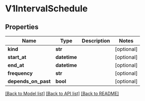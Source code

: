 # V1IntervalSchedule

## Properties
Name | Type | Description | Notes
------------ | ------------- | ------------- | -------------
**kind** | **str** |  | [optional] 
**start_at** | **datetime** |  | [optional] 
**end_at** | **datetime** |  | [optional] 
**frequency** | **str** |  | [optional] 
**depends_on_past** | **bool** |  | [optional] 

[[Back to Model list]](../README.md#documentation-for-models) [[Back to API list]](../README.md#documentation-for-api-endpoints) [[Back to README]](../README.md)


